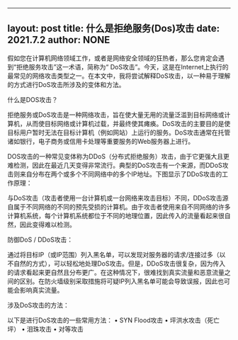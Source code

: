 --------------------------------
layout:   post
title:    什么是拒绝服务(Dos)攻击
date:     2021.7.2
author:   NONE
--------------------------------

假如您在计算机网络领域工作，或者是网络安全领域的狂热者，那么您肯定会遇到“拒绝服务攻击”这一术语，简称为“ DoS攻击”。今天，这是在Internet上执行的最常见的网络攻击类型之一。在本文中，我将尝试解释DoS攻击，以一种易于理解的方式进行DoS攻击所涉及的变体和方法。

什么是DOS攻击？

拒绝服务或DoS攻击是一种网络攻击，旨在使大量无用的流量泛滥到目标网络或计算机，从而使目标网络或计算机过载，并最终使其瘫痪。DoS攻击的主要目的是使目标用户暂时无法在目标计算机（例如网站）上运行的服务。DoS攻击通常在托管诸如银行，电子商务或信用卡处理等重要服务的Web服务器上进行。

DOS攻击的一种常见变体称为DDoS（分布式拒绝服务）攻击，由于它更强大且更难检测，因此在最近几天变得非常流行。典型的DoS攻击有一个来源，而DDoS攻击则来自分布在两个或多个不同网络中的多个IP地址。下图显示了DDoS攻击的工作原理：

与DoS攻击（攻击者使用一台计算机或一台网络来攻击目标）不同，DDoS攻击源自属于不同网络的不同的预先受损的计算机。由于攻击者使用来自不同网络的许多计算机系统，每个计算机系统都位于不同的地理位置，因此传入的流量看起来很自然，因此变得难以检测。

防御DoS / DDoS攻击：

通过将目标IP（或IP范围）列入黑名单，可以发现对服务器的请求/连接过多（以不自然的方式），可以轻松地处理DoS攻击。但是，DDoS攻击很复杂，因为传入的请求看起来更自然且分布更广。在这种情况下，很难找到真实流量和恶意流量之间的区别。在防火墙级别采取措施将可疑IP列入黑名单可能会导致误报，因此也可能会影响真实流量。

涉及DoS攻击的方法：

以下是进行DoS攻击的一些常用方法：
 • SYN Flood攻击
 • 坪洪水攻击（死亡坪）
 • 泪珠攻击
 • 对等攻击
